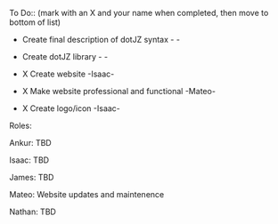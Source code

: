 To Do::      (mark with an X and your name when completed, then move to bottom of list)

- Create final description of dotJZ syntax - -

- Create dotJZ library - -

- X Create website -Isaac-

- X Make website professional and functional -Mateo-

- X Create logo/icon -Isaac-

Roles:

Ankur: TBD

Isaac: TBD

James: TBD

Mateo: Website updates and maintenence

Nathan: TBD
